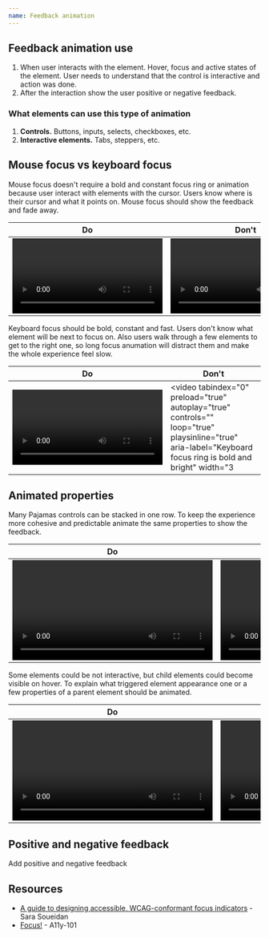 ```yaml
---
name: Feedback animation
---
```


## Feedback animation use

1. When user interacts with the element. Hover, focus and active states of the element. User needs to understand that the control is interactive and action was done.
1. After the interaction show the user positive or negative feedback.

### What elements can use this type of animation

1. **Controls.** Buttons, inputs, selects, checkboxes, etc.
1. **Interactive elements.** Tabs, steppers, etc.

## Mouse focus vs keyboard focus

Mouse focus doesn't require a bold and constant focus ring or animation because user interact with elements with the cursor. Users know where is their cursor and what it points on. Mouse focus should show the feedback and fade away.

| Do | Don't |
| --- | --- |
| <video tabindex="0" preload="true" autoplay="true" controls="" loop="true" playsinline="true" aria-label="Focus ring fades out after mouse click on button" width="300"><source src="/video/motion-mouse-focus-do.mp4"></video> | <video tabindex="0" preload="true" autoplay="true" controls="" loop="true" playsinline="true" aria-label="Focus ring doesn't fade out after mouse click on button" width="300"><source src="/video/motion-mouse-focus-dont.mp4"></video> |

Keyboard focus should be bold, constant and fast. Users don't know what element will be next to focus on. Also users walk through a few elements to get to the right one, so long focus anumation will distract them and make the whole experience feel slow.

| Do | Don't |
| --- | --- |
| <video tabindex="0" preload="true" autoplay="true" controls="" loop="true" playsinline="true" aria-label="Keyboard focus ring is bold and bright" width="300"><source src="/video/motion-keyboard-focus-do.mp4"></video> | <video tabindex="0" preload="true" autoplay="true" controls="" loop="true" playsinline="true" aria-label="Keyboard focus ring is bold and bright" width="3

## Animated properties

Many Pajamas controls can be stacked in one row. To keep the experience more cohesive and predictable animate the same properties to show the feedback. 

| Do | Don't |
| --- | --- |
| <video tabindex="0" preload="true" autoplay="true" controls="" loop="true" playsinline="true" aria-label="Animation of the border color on hover for select, input and button controls" width="400"><source src="/video/motion-group-transition-do.mp4"></video> | <video tabindex="0" preload="true" autoplay="true" controls="" loop="true" playsinline="true" aria-label="Animation of the border width on hover for select, input and button controls" width="400"><source src="/video/motion-group-transition-dont.mp4"></video> |

Some elements could be not interactive, but child elements could become visible on hover. To explain what triggered element appearance one or a few properties of a parent element should be animated.

| Do | Don't |
| --- | --- |
| <video tabindex="0" preload="true" autoplay="true" controls="" loop="true" playsinline="true" aria-label="Button becomes visible on hover, parent element has a background color transition" width="400"><source src="/video/motion-hover-transition-do.mp4"></video> | <video tabindex="0" preload="true" autoplay="true" controls="" loop="true" playsinline="true" aria-label="Button becomes visible on hover, but parent element doesn't have any transition" width="400"><source src="/video/motion-hover-transition-dont.mp4"></video> |00"><source src="/video/motion-keyboard-focus-dont.mp4"></video> |

## Positive and negative feedback

<todo>Add positive and negative feedback</todo>

## Resources

- [A guide to designing accessible, WCAG-conformant focus indicators](https://www.sarasoueidan.com/blog/focus-indicators/) - Sara Soueidan
- [Focus!](https://a11y-101.com/design/focus) - A11y-101
